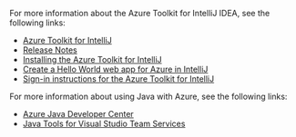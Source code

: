 For more information about the Azure Toolkit for IntelliJ IDEA, see the following links: 

* [Azure Toolkit for IntelliJ](../intellij/azure-toolkit-for-intellij.md) 
* [Release Notes](https://github.com/Microsoft/azure-tools-for-java/releases) 
* [Installing the Azure Toolkit for IntelliJ](../intellij/azure-toolkit-for-intellij-installation.md) 
* [Create a Hello World web app for Azure in IntelliJ](../intellij/azure-toolkit-for-intellij-create-hello-world-web-app.md) 
* [Sign-in instructions for the Azure Toolkit for IntelliJ](../intellij/azure-toolkit-for-intellij-sign-in-instructions.md) 

For more information about using Java with Azure, see the following links: 

* [Azure Java Developer Center](https://azure.microsoft.com/develop/java/) 
* [Java Tools for Visual Studio Team Services](https://java.visualstudio.com/) 
<!-- TODO: Add URLs for Java in VSCode here --> 
